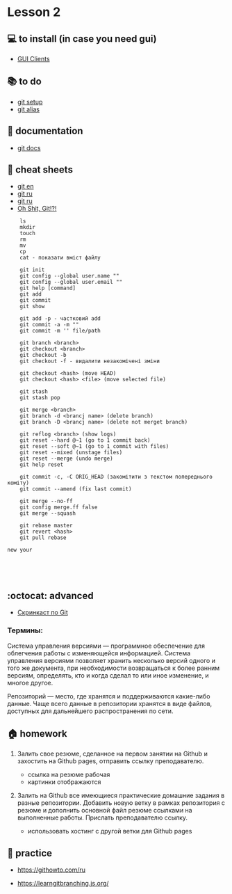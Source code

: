 # Lesson 2

## :computer: to install (in case you need gui)
* [GUI Clients](https://git-scm.com/downloads/guis)

## :books: to do
* [git setup](https://git-scm.com/book/ru/v2/%D0%92%D0%B2%D0%B5%D0%B4%D0%B5%D0%BD%D0%B8%D0%B5-%D0%9F%D0%B5%D1%80%D0%B2%D0%BE%D0%BD%D0%B0%D1%87%D0%B0%D0%BB%D1%8C%D0%BD%D0%B0%D1%8F-%D0%BD%D0%B0%D1%81%D1%82%D1%80%D0%BE%D0%B9%D0%BA%D0%B0-Git)
* [git alias](https://learn.javascript.ru/screencast/git#config-alias)
<!-- * []() -->


## :notebook: documentation
* [git docs](https://git-scm.com/docs)

## :pushpin: cheat sheets
* [git en](https://www.git-tower.com/blog/git-cheat-sheet/)
* [git ru](https://github.github.com/training-kit/downloads/ru/github-git-cheat-sheet/)
* [git ru](https://github.com/nicothin/web-development/tree/master/git)
* [Oh Shit, Git!?!](https://ohshitgit.com/)

```
    ls
    mkdir
    touch
    rm
    mv
    cp
    cat - показати вміст файлу
```

```
    git init
    git config --global user.name ""
    git config --global user.email ""
    git help [command]
    git add
    git commit
    git show

    git add -p - частковий add
    git commit -a -m ""
    git commit -m '' file/path

    git branch <branch>
    git checkout <branch>
    git checkout -b
    git checkout -f - видалити незакомічені зміни
    
    git checkout <hash> (move HEAD)
    git checkout <hash> <file> (move selected file)

    git stash
    git stash pop

    git merge <branch>
    git branch -d <brancj name> (delete branch)
    git branch -D <brancj name> (delete not merget branch)

    git reflog <branch> (show logs)
    git reset --hard @~1 (go to 1 commit back)
    git reset --soft @~1 (go to 1 commit with files)
    git reset --mixed (unstage files)
    git reset --merge (undo merge)
    git help reset  

    git commit -c, -C ORIG_HEAD (закомітити з текстом попереднього коміту)
    git commit --amend (fix last commit)

    git merge --no-ff
    git config merge.ff false
    git merge --squash

    git rebase master
    git revert <hash>
    git pull rebase

new your





```

## :octocat: advanced
* [Скринкаст по Git](https://learn.javascript.ru/screencast/git)

### Термины:

Система управления версиями — программное обеспечение для облегчения работы с изменяющейся информацией. Система управления версиями позволяет хранить несколько версий одного и того же документа, при необходимости возвращаться к более ранним версиям, определять, кто и когда сделал то или иное изменение, и многое другое.

Репозиторий — место, где хранятся и поддерживаются какие-либо данные. Чаще всего данные в репозитории хранятся в виде файлов, доступных для дальнейшего распространения по сети.


## :house: homework
1) Залить свое резюме, сделанное на первом занятии на Github и захостить на Github pages, отправить ссылку преподавателю.

   * ссылка на резюме рабочая
   * картинки отображаются

2) Залить на Github все имеющиеся практические домашние задания в разные репозитории. Добавить новую ветку в рамках репозитория с резюме и дополнить основной файл резюме ссылками на выполненные работы. Прислать преподавателю ссылку.
    * использовать хостинг с другой ветки для Github pages

## :muscle: practice
* https://githowto.com/ru 

* https://learngitbranching.js.org/ 

<!-- ## :nerd_face: in addition -->

